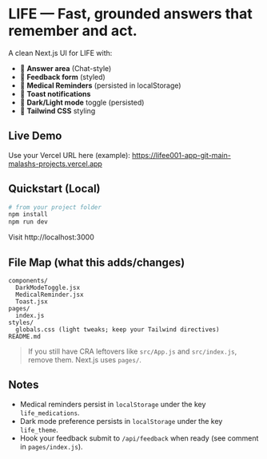 
# LIFE — Fast, grounded answers that remember and act.

A clean Next.js UI for LIFE with:
- 🧠 **Answer area** (Chat-style)
- 📝 **Feedback form** (styled)
- 💊 **Medical Reminders** (persisted in localStorage)
- 🔔 **Toast notifications**
- 🌙 **Dark/Light mode** toggle (persisted)
- 🎨 **Tailwind CSS** styling

## Live Demo
Use your Vercel URL here (example):
https://lifee001-app-git-main-malashs-projects.vercel.app

## Quickstart (Local)
```bash
# from your project folder
npm install
npm run dev
```

Visit http://localhost:3000

## File Map (what this adds/changes)
```
components/
  DarkModeToggle.jsx
  MedicalReminder.jsx
  Toast.jsx
pages/
  index.js
styles/
  globals.css (light tweaks; keep your Tailwind directives)
README.md
```

> If you still have CRA leftovers like `src/App.js` and `src/index.js`, remove them. Next.js uses `pages/`.

## Notes
- Medical reminders persist in `localStorage` under the key `life_medications`.
- Dark mode preference persists in `localStorage` under the key `life_theme`.
- Hook your feedback submit to `/api/feedback` when ready (see comment in `pages/index.js`).
